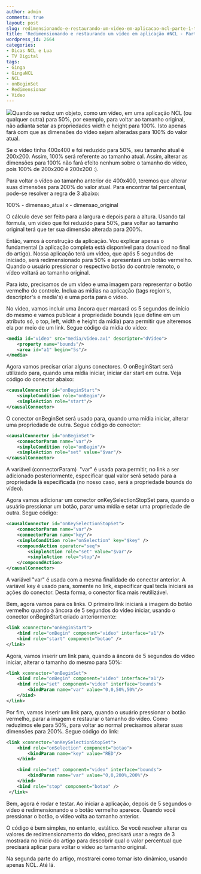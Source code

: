 ```yaml
---
author: admin
comments: true
layout: post
slug: redimensionando-e-restaurando-um-video-em-aplicacao-ncl-parte-1-tvd-in
title: 'Redimensionando e restaurando um vídeo em aplicação #NCL - Parte 1. #TVD #in'
wordpress_id: 2664
categories:
- Dicas NCL e Lua
- TV Digital
tags:
- Ginga
- GingaNCL
- NCL
- onBeginSet
- Redimensionar
- Vídeo
---
```


[![](http://manoelcampos.com/wp-content/uploads/resize.png)](http://manoelcampos.com/wp-content/uploads/resize.png)Quando se reduz um objeto, como um vídeo, em uma aplicação NCL (ou qualquer outra) para 50%, por exemplo, para voltar ao tamanho original, não adianta setar as propriedades width e height para 100%. Isto apenas fará com que as dimensões do vídeo sejam alteradas para 100% do valor atual.

Se o vídeo tinha 400x400 e foi reduzido para 50%, seu tamanho atual é 200x200. Assim, 100% será referente ao tamanho atual. Assim, alterar as dimensões para 100% não fará efeito nenhum sobre o tamanho do vídeo, pois 100% de 200x200 é 200x200 :).

Para voltar o vídeo ao tamanho anterior de 400x400, teremos que alterar suas dimensões para 200% do valor atual.
Para encontrar tal percentual, pode-se resolver a regra de 3 abaixo:

100% - dimensao_atual
x - dimensao_original

O cálculo deve ser feito para a largura e depois para a altura. Usando tal fórmula, um vídeo que foi reduzido para 50%, para voltar ao tamanho original terá que ter sua dimensão alterada para 200%.

Então, vamos à construção da aplicação. Vou explicar apenas o fundamental (a aplicação completa está disponível para download no final do artigo). Nossa aplicação terá um vídeo, que após 5 segundos de iniciado, será redimensionado para 50% e apresentará um botão vermelho. Quando o usuário pressionar o respectivo botão do controle remoto, o vídeo voltará ao tamanho original.

Para isto, precisamos de um vídeo e uma imagem para representar o botão vermelho do controle. Inclua as mídias na aplicação (tags region's, descriptor's e media's) e uma porta para o vídeo.

No vídeo, vamos incluir uma âncora quer marcará os 5 segundos de início do mesmo e vamos publicar a propriedade bounds (que define em um atributo só, o top, left, width e height da mídia) para permitir que alteremos ela por meio de um link. Segue código da mídia do vídeo:

```xml
<media id="video" src="media/video.avi" descriptor="dVideo">
	<property name="bounds"/>
	<area id="a1" begin="5s"/>
</media>
```

Agora vamos precisar criar alguns conectores. O onBeginStart será utilizado para, quando uma mídia iniciar, iniciar dar start em outra. Veja código do conector abaixo:

```xml
<causalConnector id="onBeginStart">
	<simpleCondition role="onBegin"/>
	<simpleAction role="start"/>
</causalConnector>
```

O conector onBeginSet será usado para, quando uma mídia iniciar, alterar uma propriedade de outra. Segue código do conector:

```xml
<causalConnector id="onBeginSet">
	<connectorParam name="var"/>
	<simpleCondition role="onBegin"/>
	<simpleAction role="set" value="$var"/>
</causalConnector>
```

A variável (connectorParam)  "var" é usada para permitir, no link a ser adicionado posteriormente, especificar qual valor será setado para a propriedade lá especificada (no nosso caso, será a propriedade bounds do vídeo).

Agora vamos adicionar um conector onKeySelectionStopSet para, quando o usuário pressionar um botão, parar uma mídia e setar uma propriedade de outra. Segue código:

```xml
<causalConnector id="onKeySelectionStopSet">
	<connectorParam name="var"/>
	<connectorParam name="key"/>
	<simpleCondition role="onSelection" key="$key" />
	<compoundAction operator="seq">
		<simpleAction role="set" value="$var"/>
		<simpleAction role="stop"/>
	</compoundAction>
</causalConnector>
```

A variável "var" é usada com a mesma finalidade do conector anterior. A variável key é usado para, somente no link, especificar qual tecla iniciará as ações do conector. Desta forma, o conector fica mais reutilizável.

Bem, agora vamos para os links. O primeiro link iniciará a imagem do botão vermelho quando a âncora de 5 segundos do vídeo iniciar, usando o conector onBeginStart criado anteriormente:

```xml
<link xconnector="onBeginStart">
	<bind role="onBegin" component="video" interface="a1"/>
	<bind role="start" component="botao" />
</link>
```

Agora, vamos inserir um link para, quando a âncora de 5 segundos do vídeo iniciar, alterar o tamanho do mesmo para 50%:

```xml
<link xconnector="onBeginSet">
	<bind role="onBegin" component="video" interface="a1"/>
	<bind role="set" component="video" interface="bounds">
		<bindParam name="var" value="0,0,50%,50%"/>
	</bind>
</link>
```

Por fim, vamos inserir um link para, quando o usuário pressionar o botão vermelho, parar a imagem e restaurar o tamanho do vídeo. Como reduzimos ele para 50%, para voltar ao normal precisamos alterar suas dimensões para 200%. Segue código do link:

```xml
<link xconnector="onKeySelectionStopSet">
	<bind role="onSelection" component="botao">
		<bindParam name="key" value="RED"/>
	</bind>

	<bind role="set" component="video" interface="bounds">
		<bindParam name="var" value="0,0,200%,200%"/>
	</bind>
	<bind role="stop" component="botao" />
 </link>
```

Bem, agora é rodar e testar. Ao iniciar a aplicação, depois de 5 segundos o vídeo é redimensionando e o botão vermelho aparece. Quando você pressionar o botão, o vídeo volta ao tamanho anterior.

O código é bem simples, no entanto, estático. Se você resolver alterar os valores de redimensionamento do vídeo, precisará usar a regra de 3 mostrada no início do artigo para descobrir qual o valor percentual que precisará aplicar para voltar o vídeo ao tamanho original.

Na segunda parte do artigo, mostrarei como tornar isto dinâmico, usando apenas NCL. Até lá. 
